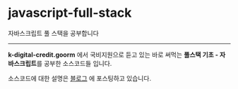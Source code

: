 # javascript-full-stack
자바스크립트 풀 스택을 공부합니다

----
**k-digital-credit.goorm** 에서 국비지원으로 듣고 있는 바로 써먹는 **풀스택 기초 - 자바스크립트**를 공부한 소스코드들 입니다. 

소스코드에 대한 설명은 [블로그](https://junghwan-hawaii.tistory.com/) 에 포스팅하고 있습니다. 

